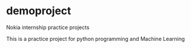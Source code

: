 # demoproject
Nokia internship practice projects


This is a practice project for python programming and Machine Learning
